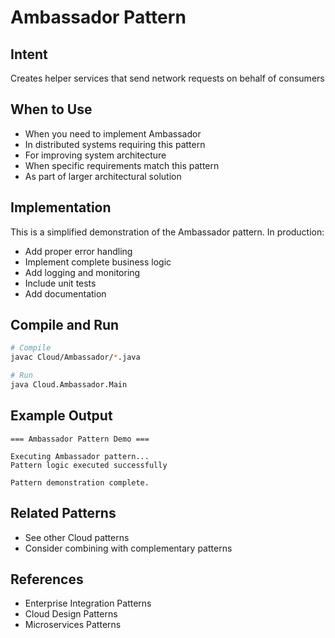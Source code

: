# Ambassador Pattern

## Intent
Creates helper services that send network requests on behalf of consumers

## When to Use
- When you need to implement Ambassador
- In distributed systems requiring this pattern
- For improving system architecture
- When specific requirements match this pattern
- As part of larger architectural solution

## Implementation
This is a simplified demonstration of the Ambassador pattern. In production:
- Add proper error handling
- Implement complete business logic
- Add logging and monitoring
- Include unit tests
- Add documentation

## Compile and Run
```bash
# Compile
javac Cloud/Ambassador/*.java

# Run
java Cloud.Ambassador.Main
```

## Example Output
```
=== Ambassador Pattern Demo ===

Executing Ambassador pattern...
Pattern logic executed successfully

Pattern demonstration complete.
```

## Related Patterns
- See other Cloud patterns
- Consider combining with complementary patterns

## References
- Enterprise Integration Patterns
- Cloud Design Patterns
- Microservices Patterns
